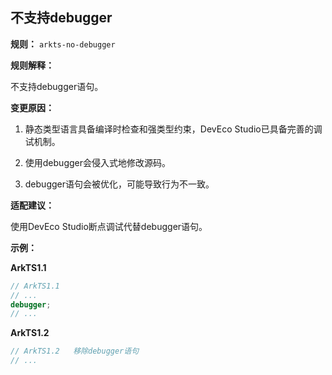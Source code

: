 ## 不支持debugger 

**规则：** `arkts-no-debugger`

**规则解释：**

不支持debugger语句。

**变更原因：**

1. 静态类型语言具备编译时检查和强类型约束，DevEco Studio已具备完善的调试机制。

2. 使用debugger会侵入式地修改源码。

3. debugger语句会被优化，可能导致行为不一致。

**适配建议：**

使用DevEco Studio断点调试代替debugger语句。

**示例：**

**ArkTS1.1**

```typescript
// ArkTS1.1 
// ...
debugger;
// ...
```

**ArkTS1.2**

```typescript
// ArkTS1.2   移除debugger语句
// ...
```